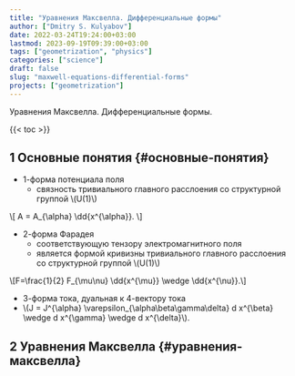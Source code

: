 ```yaml
---
title: "Уравнения Максвелла. Дифференциальные формы"
author: ["Dmitry S. Kulyabov"]
date: 2022-03-24T19:24:00+03:00
lastmod: 2023-09-19T09:39:00+03:00
tags: ["geometrization", "physics"]
categories: ["science"]
draft: false
slug: "maxwell-equations-differential-forms"
projects: ["geometrization"]
---
```


Уравнения Максвелла. Дифференциальные формы.

<!--more-->

{{< toc >}}


## <span class="section-num">1</span> Основные понятия {#основные-понятия}

-   1-форма потенциала поля
    -   связность тривиального главного расслоения со структурной группой \\(U(1)\\)

\\[ A = A\_{\alpha} \dd{x^{\alpha}}. \\]

-   2-форма Фарадея
    -   соответствующую тензору электромагнитного поля
    -   является формой кривизны тривиального главного расслоения со структурной группой \\(U(1)\\)

\\[F=\frac{1}{2} F\_{\mu\nu} \dd{x^{\mu}}  \wedge \dd{x^{\nu}}.\\]

-   3-форма тока, дуальная к 4-вектору тока
-   \\(J = J^{\alpha} \varepsilon\_{\alpha\beta\gamma\delta} d x^{\beta} \wedge d x^{\gamma} \wedge d x^{\delta}\\).


## <span class="section-num">2</span> Уравнения Максвелла {#уравнения-максвелла}

